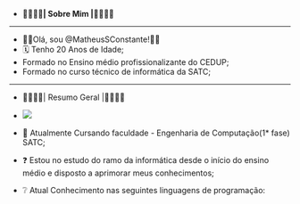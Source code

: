 - **🌟🌟🌟🌟| Sobre Mim |🌟🌟🌟🌟**
-----------------------------------------
- 🐱‍👤Olá, sou @MatheusSConstante!🐱‍👤
- 🗓 Tenho 20 Anos de Idade;
- Formado no Ensino médio profissionalizante do CEDUP;
- Formado no curso técnico de informática da SATC;
- -----------------------------------------
- 🌟🌟🌟🌟| Resumo Geral |🌟🌟🌟🌟
- <img src="https://res.cloudinary.com/practicaldev/image/fetch/s--uxqgfA7M--/c_limit%2Cf_auto%2Cfl_progressive%2Cq_66%2Cw_880/https://dev-to-uploads.s3.amazonaws.com/uploads/articles/idrudmils3eo9di1a59u.gif">

- 📕 Atualmente Cursando faculdade - Engenharia de Computação(1* fase) SATC;
- ❓ Estou no estudo do ramo da informática desde o início do ensino médio e disposto a aprimorar meus conhecimentos; 
- ❔ Atual Conhecimento nas seguintes linguagens de programação:
  
<!---
MatheusSConstante/MatheusSConstante is a ✨ special ✨ repository because its `README.md` (this file) appears on your GitHub profile.
You can click the Preview link to take a look at your changes.
--->
